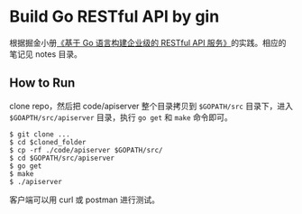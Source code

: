 # Build Go RESTful API by gin

根据掘金小册[《基于 Go 语言构建企业级的 RESTful API 服务》](https://juejin.im/book/5b0778756fb9a07aa632301e)的实践。相应的笔记见 notes 目录。

## How to Run

clone repo，然后把 code/apiserver 整个目录拷贝到 `$GOPATH/src` 目录下，进入 `$GOAPTH/src/apiserver` 目录，执行 `go get` 和 `make` 命令即可。

```shell
$ git clone ...
$ cd $cloned_folder
$ cp -rf ./code/apiserver $GOPATH/src/
$ cd $GOPATH/src/apiserver
$ go get
$ make
$ ./apiserver
```

客户端可以用 curl 或 postman 进行测试。
